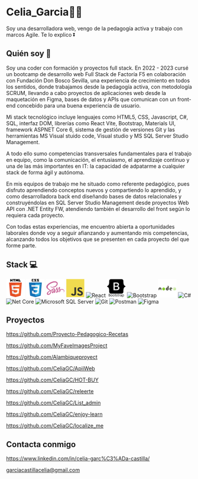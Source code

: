 # Celia_Garcia👩‍💻

Soy una desarrolladora web, vengo de la pedagogía activa y trabajo con marcos Agile. Te lo explico ⏬

## Quién soy 🤔

Soy una coder con formación y proyectos full stack. En 2022 - 2023 cursé un bootcamp de desarrollo web Full Stack de Factoría F5 en colaboración con Fundación Don Bosco Sevilla, una experiencia de crecimiento en todos los sentidos, donde trabajamos desde la pedagogía activa, con metodología SCRUM, llevando a cabo proyectos de aplicaciones web desde la maquetación en Figma, bases de datos y APIs que comunican con un front-end concebido para una buena experiencia de usuario.

Mi stack tecnológico incluye lenguajes como HTML5, CSS, Javascript, C#, SQL, interfaz DOM, librerías como React Vite, Bootstrap, Materials UI, framework ASPNET Core 6, sistema de gestión de versiones Git y las herramientas MS Visual stuido code, Visual studio y MS SQL Server Studio Management.

A todo ello sumo competencias transversales fundamentales para el trabajo en equipo, como la comunicación, el entusiasmo, el aprendizaje continuo y una de las más importantes en IT: la capacidad de adpatarme a cualquier stack de forma ágil y autónoma.

En mis equipos de trabajo me he situado como referente pedagógico, pues disfruto aprendiendo conceptos nuevos y compartiendo lo aprendido, y como desarrolladora back end diseñando bases de datos relacionales y construyéndolas en SQL Server Studio Management desde proyectos Web API con .NET Entity FW, atendiendo también el desarrollo del front según lo requiera cada proyecto.

Con todas estas experiencias, me encuentro abierta a oportunidades laborales donde voy a seguir afianzando y aumentando mis competencias, alcanzando todos los objetivos que se presenten en cada proyecto del que forme parte.

## Stack 💻

<div style="display:flex, flexdirection:row"><img style="width:50px" src="https://raw.githubusercontent.com/devicons/devicon/master/icons/html5/html5-original-wordmark.svg"  alt="HTML5"/>
<img style="width:50px" src="https://raw.githubusercontent.com/devicons/devicon/master/icons/css3/css3-original-wordmark.svg"  alt="CSS"/>
<img style="width:50px" src="https://raw.githubusercontent.com/devicons/devicon/master/icons/sass/sass-original.svg"  alt="Sass"/>
<img style="width:50px" src="https://raw.githubusercontent.com/devicons/devicon/master/icons/javascript/javascript-original.svg"  alt="JavaScript"/>
<img style="width:50px" src="https://cdn.worldvectorlogo.com/logos/react-1.svg"  alt="React"/>
<img style="width:50px" src="https://raw.githubusercontent.com/devicons/devicon/master/icons/bootstrap/bootstrap-plain-wordmark.svg"  alt="Bootstrap"/>
<img style="width:50px" src="https://pbs.twimg.com/profile_images/610586699798835201/OuezNT-e_400x400.png"  alt="Bootstrap"/>
<img style="width:50px" src="https://raw.githubusercontent.com/devicons/devicon/master/icons/nodejs/nodejs-original-wordmark.svg"  alt="Node"/>
<img style="width:50px" src="https://cdn.cdnlogo.com/logos/c/27/c.svg"  alt="C#"/>
<img style="width:50px" src="https://upload.wikimedia.org/wikipedia/commons/thumb/e/ee/.NET_Core_Logo.svg/768px-.NET_Core_Logo.svg.png"  alt="Net Core"/>
<img style="width:50px" src="https://www.svgrepo.com/show/303229/microsoft-sql-server-logo.svg"  alt="Microsoft SQL Server"/>
<img style="width:50px" 
src="https://camo.githubusercontent.com/fbfcb9e3dc648adc93bef37c718db16c52f617ad055a26de6dc3c21865c3321d/68747470733a2f2f7777772e766563746f726c6f676f2e7a6f6e652f6c6f676f732f6769742d73636d2f6769742d73636d2d69636f6e2e737667" alt="Git"/>
<img style="width:50px" src="https://camo.githubusercontent.com/93b32389bf746009ca2370de7fe06c3b5146f4c99d99df65994f9ced0ba41685/68747470733a2f2f7777772e766563746f726c6f676f2e7a6f6e652f6c6f676f732f676574706f73746d616e2f676574706f73746d616e2d69636f6e2e737667" alt="Postman"/>
<img style="width:50px" src="https://camo.githubusercontent.com/ed93c2b000a76ceaad1503e7eb9356591b885227e82a36a005b9d3498b303ba5/68747470733a2f2f7777772e766563746f726c6f676f2e7a6f6e652f6c6f676f732f6669676d612f6669676d612d69636f6e2e737667" alt="Figma"/>

</div>

## Proyectos 

https://github.com/Proyecto-Pedagogico-Recetas

https://github.com/MyFaveImagesProject

https://github.com/Alambiqueproyect

https://github.com/CeliaGC/ApiiWeb

https://github.com/CeliaGC/HOT-BUY

https://github.com/CeliaGC/releerte

https://github.com/CeliaGC/List_admin

https://github.com/CeliaGC/enjoy-learn

https://github.com/CeliaGC/localize_me

## Contacta conmigo

https://www.linkedin.com/in/celia-garc%C3%ADa-castilla/

garciacastillacelia@gmail.com

